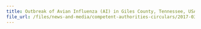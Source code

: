 ```yaml
---
title: Outbreak of Avian Influenza (AI) in Giles County, Tennessee, USA 
file_url: /files/news-and-media/competent-authorities-circulars/2017-03-14-CA.pdf
---
```

